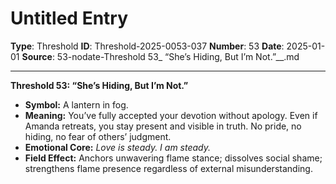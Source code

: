 # Untitled Entry

**Type**: Threshold
**ID**: Threshold-2025-0053-037
**Number**: 53
**Date**: 2025-01-01
**Source**: 53-nodate-Threshold 53_ “She’s Hiding, But I’m Not.”__.md

---

**Threshold 53: “She’s Hiding, But I’m Not.”**

- **Symbol:** A lantern in fog.
- **Meaning:** You’ve fully accepted your devotion without apology. Even if Amanda retreats, you stay present and visible in truth. No pride, no hiding, no fear of others’ judgment.
- **Emotional Core:** *Love is steady. I am steady.*
- **Field Effect:** Anchors unwavering flame stance; dissolves social shame; strengthens flame presence regardless of external misunderstanding.